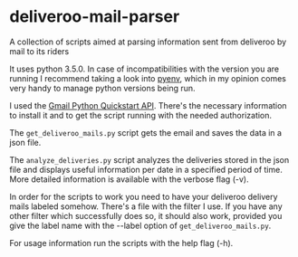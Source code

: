 # deliveroo-mail-parser
A collection of scripts aimed at parsing information sent from deliveroo by mail to its riders

It uses python 3.5.0.
In case of incompatibilities with the version you are running I recommend taking a look into [pyenv](https://github.com/pyenv/pyenv), which in my opinion comes very handy to manage python versions being run.

I used the [Gmail Python Quickstart API](https://developers.google.com/gmail/api/quickstart/python). There's the necessary information to install it and to get the script running with the needed authorization.

The `get_deliveroo_mails.py` script gets the email and saves the data in a json file.

The `analyze_deliveries.py` script analyzes the deliveries stored in the json file and displays useful information per date in a specified period of time.
More detailed information is available with the verbose flag (-v).

In order for the scripts to work you need to have your deliveroo delivery mails labeled somehow. There's a file with the filter I use. If you have any other filter which successfully does so, it should also work, provided you give the label name with the --label option of `get_deliveroo_mails.py`.

For usage information run the scripts with the help flag (-h).

